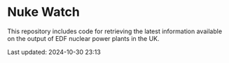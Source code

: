 # Nuke Watch

This repository includes code for retrieving the latest information available on the output of EDF nuclear power plants in the UK.

Last updated: 2024-10-30 23:13